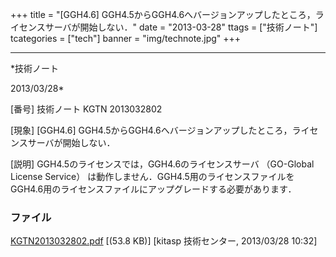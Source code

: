 ﻿+++
title = "[GGH4.6] GGH4.5からGGH4.6へバージョンアップしたところ，ライセンスサーバが開始しない．"
date = "2013-03-28"
ttags = ["技術ノート"]
tcategories = ["tech"]
banner = "img/technote.jpg"
+++

-----------------------------------------------------------------------------------------------------------------------------

*技術ノート

2013/03/28*


[番号]
技術ノート KGTN 2013032802

[現象]
[GGH4.6]
GGH4.5からGGH4.6へバージョンアップしたところ，ライセンスサーバが開始しない．

[説明]
GGH4.5のライセンスでは，GGH4.6のライセンスサーバ （GO-Global License
Service）
は動作しません．GGH4.5用のライセンスファイルをGGH4.6用のライセンスファイルにアップグレードする必要があります．


### ファイル

 
 


[KGTN2013032802.pdf](http://techreport.kitasp.net/attachments/download/1296/KGTN2013032802.pdf)
 [(53.8 KB)] [kitasp 技術センター, 2013/03/28
10:32]


 


 

